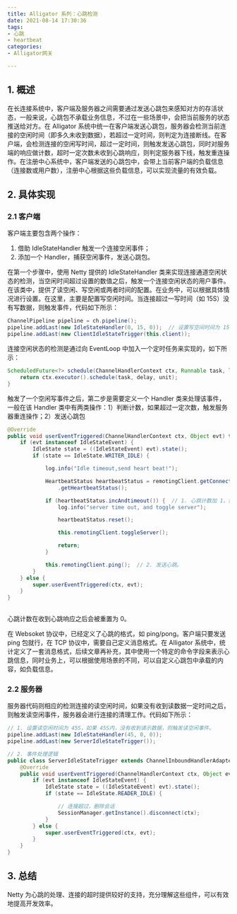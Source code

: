 ```yaml
---
title: Alligator 系列：心跳检测
date: 2021-08-14 17:30:36
tags:
- 心跳
- heartbeat
categories:
- Alligator网关

---
```


## 1. 概述
在长连接系统中，客户端及服务器之间需要通过发送心跳包来感知对方的存活状态，一般来说，心跳包不承载业务信息，不过在一些场景中，会把当前服务的状态推送给对方。在 Alligator 系统中统一在客户端发送心跳包，服务器会检测当前连接的空闲时间（即多久未收到数据），若超过一定时间，则判定为连接断线。在客户端，会检测连接的空闲写时间，超过一定时间，则触发发送心跳包，同时对服务端的响应做计数，超时一定次数未收到心跳响应，则判定服务器下线，触发重连操作。在注册中心系统中，客户端发送的心跳包中，会带上当前客户端的负载信息（连接数或用户数），注册中心根据这些负载信息，可以实现流量的有效负载。

## 2. 具体实现
### 2.1 客户端
客户端主要包含两个操作：
1. 借助 IdleStateHandler 触发一个连接空闲事件；
2. 添加一个 Handler，捕获空闲事件，发送心跳包。

在第一个步骤中，使用 Netty 提供的 IdleStateHandler 类来实现连接通道空闲状态的检测，当空闲时间超过设置的数值之后，触发一个连接空闲状态的用户事件。在该类中，提供了读空闲、写空闲或两者时间的配置。在业务中，可以根据具体情况进行设置。在这里，主要是配置写空闲时间。当连接超过一写时间（如 15S）没有写数据，则触发事件，代码如下所示：

```java
ChannelPipeline pipeline = ch.pipeline();
pipeline.addLast(new IdleStateHandler(0, 15, 0));  // 设置写空间时间为 15 S
pipeline.addLast(new ClientIdleStateTrigger(this.client));
```

连接空闲状态的检测是通过向 EventLoop 中加入一个定时任务来实现的，如下所示：
```java
ScheduledFuture<?> schedule(ChannelHandlerContext ctx, Runnable task, long delay, TimeUnit unit) {
    return ctx.executor().schedule(task, delay, unit);
}
```

触发了一个空闲写事件之后，第二步是需要定义一个 Handler 类来处理该事件，一般在该 Handler 类中有两类操作：1）判断计数，如果超过一定次数，触发服务器重连操作；2）发送心跳包

```java
@Override
public void userEventTriggered(ChannelHandlerContext ctx, Object evt) throws Exception {
    if (evt instanceof IdleStateEvent) {
        IdleState state = ((IdleStateEvent) evt).state();
        if (state == IdleState.WRITER_IDLE) {

            log.info("Idle timeout,send heart beat!");

            HeartbeatStatus heartbeatStatus = remotingClient.getConnectionManager()
                .getHeartbeatStatus();

            if (heartbeatStatus.incAndtimeout()) {  // 1. 心跳计数加 1，如果超过 3 次，触发切换服务器操作。
                log.info("server time out, and toggle server");

                heartbeatStatus.reset();

                this.remotingClient.toggleServer();

                return;
            }

            this.remotingClient.ping();  // 2. 发送心跳。
        }
    } else {
        super.userEventTriggered(ctx, evt);
    }
}
 
```
心跳计数在收到心跳响应之后会被重置为 0。

在 Websoket 协议中，已经定义了心跳的格式，如 ping/pong。客户端只要发送 ping 包就行，在 TCP 协议中，需要自己定义消息格式。在 Alligator 系统中，统计定义了一套消息格式，后续文章再补充，其中使用一个特定的命令字段来表示心跳信息，同时业务上，可以根据使用场景的不同，可以自定义心跳包中承载的内容，如负载信息。

### 2.2 服务器
服务器代码则相应的检测连接的读空闲时间，如果没有收到读数据一定时间之后，则触发读空闲事件，服务器会进行连接的清理工作。代码如下所示：
```java
// 1. 设置读空闲时间为 45S，如果 45S内，没有收到请示数据，则触发读空闲事件。
pipeline.addLast(new IdleStateHandler(45, 0, 0));
pipeline.addLast(new ServerIdleStateTrigger());

// 2. 事件处理逻辑
public class ServerIdleStateTrigger extends ChannelInboundHandlerAdapter {
    @Override
    public void userEventTriggered(ChannelHandlerContext ctx, Object evt) throws Exception {
        if (evt instanceof IdleStateEvent) {
            IdleState state = ((IdleStateEvent) evt).state();
            if (state == IdleState.READER_IDLE) {

                // 连接超过，删除会话
                SessionManager.getInstance().disconnect(ctx);
            }
        } else {
            super.userEventTriggered(ctx, evt);
        }
    }
}
```

## 3. 总结
Netty 为心跳的处理、连接的超时提供较好的支持，充分理解这些组件，可以有效地提高开发效率。
